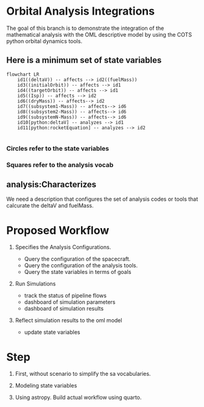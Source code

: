 # Orbital Analysis Integrations

The goal of this branch is to demonstrate the integration of the mathematical analysis with the OML descriptive model by using the COTS python orbital dynamics tools.


## Here is a minimum set of state variables

```mermaid
flowchart LR
    id1((deltaV)) -- affects --> id2((fuelMass))
    id3((initialOrbit)) -- affects --> id1
    id4((targetOrbit)) -- affects --> id1
    id5((Isp)) -- affects --> id2
    id6((dryMass)) -- affects--> id2
    id7((subsystem1-Mass)) -- affects--> id6
    id8((subsystem2-Mass)) -- affects--> id6
    id9((subsystemN-Mass)) -- affects--> id6
    id10[python:deltaV] -- analyzes --> id1
    id11[python:rocketEquation] -- analyzes --> id2


```

### Circles refer to the state variables
### Squares refer to the analysis vocab

## analysis:Characterizes

We need a description that configures the set of analysis codes or tools that calcurate the deltaV and fuelMass.


# Proposed Workflow

1. Specifies the Analysis Configurations.
    - Query the configuration of the spacecraft.
    - Query the configuration of the analysis tools.
    - Query the state variables in terms of goals

2. Run Simulations
    - track the status of pipeline flows
    - dashboard of simulation parameters
    - dashboard of simulation results

3. Reflect simulation results to the oml model
    - update state variables


# Step

1. First, without scenario to simplify the sa vocabularies.

2. Modeling state variables

2. Using astropy. Build actual workflow using quarto.


 
